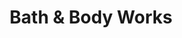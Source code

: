 ---
title: "Bath & Body Works"
url: /austin/bath-and-body-works-barbara-jordan-boulevard/
shop: beauty
---